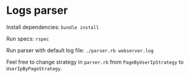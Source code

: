 # Logs parser
Install dependencies: `bundle install`

Run specs: `rspec`

Run parser with default log file: `./parser.rb webserver.log`

Feel free to change strategy in `parser.rb` from `PageByUserIpStrategy` to `UserIpByPageStrategy`.
